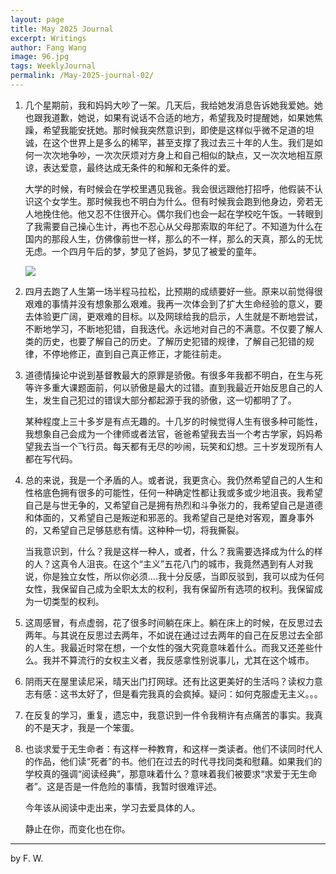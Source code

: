 ```yaml
---
layout: page
title: May 2025 Journal
excerpt: Writings
author: Fang Wang
image: 96.jpg
tags: WeeklyJournal
permalink: /May-2025-journal-02/
---
```


1. 几个星期前，我和妈妈大吵了一架。几天后，我给她发消息告诉她我爱她。她也跟我道歉，她说，如果有说话不合适的地方，希望我及时提醒她，如果她焦躁，希望我能安抚她。那时候我突然意识到，即使是这样似乎微不足道的坦诚，在这个世界上是多么的稀罕，甚至支撑了我过去三十年的人生。我们是如何一次次地争吵，一次次厌烦对方身上和自己相似的缺点，又一次次地相互原谅，表达爱意，最终达成无条件的和解和无条件的爱。

   大学的时候，有时候会在学校里遇见我爸。我会很远跟他打招呼，他假装不认识这个女学生。那时候我也不明白为什么。但有时候我会跑到他身边，旁若无人地挽住他。他又忍不住很开心。偶尔我们也会一起在学校吃午饭。一转眼到了我需要自己操心生计，再也不忍心从父母那索取的年纪了。不知道为什么在国内的那段人生，仿佛像前世一样，那么的不一样，那么的天真，那么的无忧无虑。一个四月午后的梦，梦见了爸妈，梦见了被爱的童年。

   ![]({{site.baseurl}}/img/Cooking/C0.jpg)

2. 四月去跑了人生第一场半程马拉松，比预期的成绩要好一些。原来以前觉得很艰难的事情并没有想象那么艰难。我再一次体会到了扩大生命经验的意义，要去体验更广阔，更艰难的目标。以及网球给我的启示，人生就是不断地尝试，不断地学习，不断地犯错，自我迭代。永远地对自己的不满意。不仅要了解人类的历史，也要了解自己的历史。了解历史犯错的规律，了解自己犯错的规律，不停地修正，直到自己真正修正，才能往前走。

3. 道德情操论中说到基督教最大的原罪是骄傲。有很多年我都不明白，在生与死等许多重大课题面前，何以骄傲是最大的过错。直到我最近开始反思自己的人生，发生自己犯过的错误大部分都起源于我的骄傲，这一切都明了了。

   某种程度上三十多岁是有点无趣的。十几岁的时候觉得人生有很多种可能性，我想象自己会成为一个律师或者法官，爸爸希望我去当一个考古学家，妈妈希望我去当一个飞行员。每天都有无尽的吵闹，玩笑和幻想。三十岁发现所有人都在写代码。

4. 总的来说，我是一个矛盾的人。或者说，我更贪心。我仍然希望自己的人生和性格底色拥有很多的可能性，任何一种确定性都让我或多或少地沮丧。我希望自己是与世无争的，又希望自己是拥有热烈和斗争张力的，我希望自己是道德和体面的，又希望自己是叛逆和邪恶的。我希望自己是绝对客观，置身事外的，又希望自己足够慈悲有情。这种种一切，将我撕裂。

   当我意识到，什么？我是这样一种人，或者，什么？我需要选择成为什么的样的人？这真令人沮丧。在这个“主义”五花八门的城市，我竟然遇到有人对我说，你是独立女性，所以你必须….我十分反感，当即反驳到，我可以成为任何女性，我保留自己成为全职太太的权利，我有保留所有选项的权利。我保留成为一切类型的权利。

5. 这周感冒，有点虚弱，花了很多时间躺在床上。躺在床上的时候，在反思过去两年。与其说在反思过去两年，不如说在通过过去两年的自己在反思过去全部的人生。我最近时常在想，一个女性的强大究竟意味着什么。而我又还差些什么。我并不算流行的女权主义者，我反感拿性别说事儿，尤其在这个城市。

6. 阴雨天在屋里读尼采，晴天出门打网球。还有比这更美好的生活吗？读权力意志有感：这书太好了，但是看完我真的会疯掉。疑问：如何克服虚无主义。。。

7. 在反复的学习，重复，遗忘中，我意识到一件令我稍许有点痛苦的事实。我真的不是天才，我是一个笨蛋。

8. 也谈求爱于无生命者：有这样一种教育，和这样一类读者。他们不读同时代人的作品，他们读“死者”的书。他们在过去的时代寻找同类和慰藉。如果我们的学校真的强调“阅读经典”，那意味着什么？意味着我们被要求“求爱于无生命者”。这是否是一件危险的事情，我暂时很难评述。

   今年该从阅读中走出来，学习去爱具体的人。

   静止在你，而变化也在你。

****

 by F. W. 
